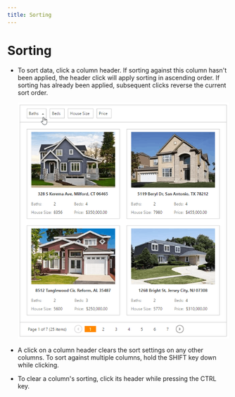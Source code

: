 ```yaml
---
title: Sorting
---
```

# Sorting
* To sort data, click a column header. If sorting against this column hasn't been applied, the header click will apply sorting in ascending order. If sorting has already been applied, subsequent clicks reverse the current sort order.
	
	![EUD_CardView_Sorting](../../images/img121529.png)
* A click on a column header clears the sort settings on any other columns. To sort against multiple columns, hold the SHIFT key down while clicking.
* To clear a column's sorting, click its header while pressing the CTRL key.